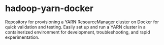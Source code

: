 # hadoop-yarn-docker
Repository for provisioning a YARN ResourceManager cluster on Docker for quick validation and testing. Easily set up and run a YARN cluster in a containerized environment for development, troubleshooting, and rapid experimentation.
